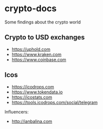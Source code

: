 # crypto-docs
Some findings about the crypto world

## Crypto to USD exchanges

* https://uphold.com
* https://www.kraken.com
* https://www.coinbase.com

## Icos 

* https://icodrops.com
* https://www.tokendata.io
* https://icostats.com
* https://tools.icodrops.com/social/telegram

Influencers:

* http://ianbalina.com
